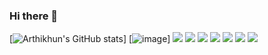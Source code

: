 ### Hi there 👋

<!--
**arthikhun/arthikhun** is a ✨ _special_ ✨ repository because its `README.md` (this file) appears on your GitHub profile.

Here are some ideas to get you started:

- 🔭 I’m currently working on ...
- 🌱 I’m currently learning ...
- 👯 I’m looking to collaborate on ...
- 🤔 I’m looking for help with ...
- 💬 Ask me about ...
- 📫 How to reach me: ...
- 😄 Pronouns: ...
- ⚡ Fun fact: ...
-->
[![Arthikhun's GitHub stats](https://github-readme-stats.vercel.app/api?username=arthikhun)]
[![image]({https://img.shields.io/badge/HTML5-E34F26?style=for-the-badge&logo=html5&logoColor=white})]
<img src="{https://img.shields.io/badge/JavaScript-323330?style=for-the-badge&logo=javascript&logoColor=F7DF1E}" />
<img src="{https://img.shields.io/badge/Python-FFD43B?style=for-the-badge&logo=python&logoColor=blue}" />
<img src="{https://img.shields.io/badge/VSCode-0078D4?style=for-the-badge&logo=visual%20studio%20code&logoColor=white}" />
<img src="{https://img.shields.io/badge/Discord-5865F2?style=for-the-badge&logo=discord&logoColor=white}" />
<img src="{https://img.shields.io/badge/Laravel-FF2D20?style=for-the-badge&logo=laravel&logoColor=white}" />
<img src="{https://img.shields.io/badge/PHP-777BB4?style=for-the-badge&logo=php&logoColor=white}" />
<img src="{https://github-profile-trophy.vercel.app/?username=arthikhun}" />



